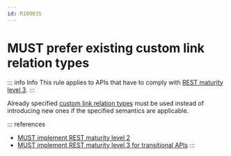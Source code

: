 ```yaml
---
id: R100035
---
```


# MUST prefer existing custom link relation types

::: info Info
This rule applies to APIs that have to comply with [REST maturity level 3](/guidelines/r000033).
:::

Already specified [custom link relation types](/guidelines/r100037) must be used instead of introducing new ones if the specified semantics are applicable.

::: references

- [MUST implement REST maturity level 2](/guidelines/r000032)
- [MUST implement REST maturity level 3 for transitional APIs](/guidelines/r000033)
  :::
